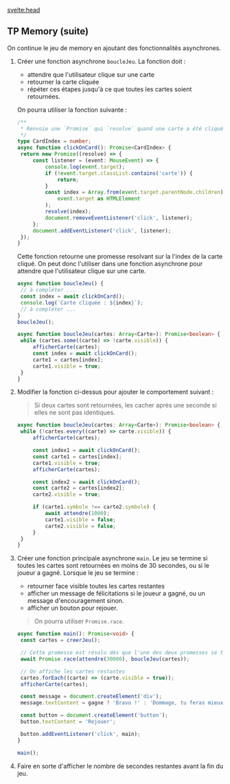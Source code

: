 <script>
  import Message from '$lib/Message.svelte';
  import Solution from '$lib/Solution.svelte';
  import Reveal from '$lib/Reveal.svelte';
  import Slides from './slides.svelte';
</script>

<svelte:head>

<title>Promise et fonctiona async - TW3 - Johan Girod</title>
</svelte:head>

<Reveal>
  <Slides/>
</Reveal>

## TP Memory (suite)

On continue le jeu de memory en ajoutant des fonctionnalités asynchrones.

1. Créer une fonction asynchrone `boucleJeu`. La fonction doit :

   - attendre que l'utilisateur clique sur une carte
   - retourner la carte cliquée
   - répéter ces étapes jusqu'à ce que toutes les cartes soient retournées.

   On pourra utiliser la fonction suivante :

   ```typescript
   /**
    * Renvoie une `Promise` qui `resolve` quand une carte a été cliquée. Le contenu de la Promise est l'index de cette carte dans le tableau.
    */
   type CardIndex = number;
   async function clickOnCard(): Promise<CardIndex> {
   	return new Promise((resolve) => {
   		const listener = (event: MouseEvent) => {
   			console.log(event.target);
   			if (!event.target.classList.contains('carte')) {
   				return;
   			}
   			const index = Array.from(event.target.parentNode.children).indexOf(
   				event.target as HTMLElement
   			);
   			resolve(index);
   			document.removeEventListener('click', listener);
   		};
   		document.addEventListener('click', listener);
   	});
   }
   ```

   Cette fonction retourne une promesse resolvant sur la l'index de la carte cliqué. On peut donc l'utiliser dans une fonction asynchrone pour attendre que l'utilisateur clique sur une carte.

   ```typescript
   async function boucleJeu() {
   	// à compléter ...
   	const index = await clickOnCard();
   	console.log(`Carte cliquée : ${index}`);
   	// à compléter ...
   }
   boucleJeu();
   ```

   <Solution >

   ```typescript
   async function boucleJeu(cartes: Array<Carte>): Promise<boolean> {
   	while (cartes.some((carte) => !carte.visible)) {
   		afficherCarte(cartes);
   		const index = await clickOnCard();
   		carte1 = cartes[index];
   		carte1.visible = true;
   	}
   }
   ```

   </Solution>

2. Modifier la fonction ci-dessus pour ajouter le comportement suivant :

   > Si deux cartes sont retournées, les cacher après une seconde si elles ne sont pas identiques.

   <Solution>

   ```typescript
   async function boucleJeu(cartes: Array<Carte>): Promise<boolean> {
   	while (!cartes.every((carte) => carte.visible)) {
   		afficherCarte(cartes);

   		const index1 = await clickOnCard();
   		const carte1 = cartes[index];
   		carte1.visible = true;
   		afficherCarte(cartes);

   		const index2 = await clickOnCard();
   		const carte2 = cartes[index2];
   		carte2.visible = true;

   		if (carte1.symbole !== carte2.symbole) {
   			await attendre(1000);
   			carte1.visible = false;
   			carte2.visible = false;
   		}
   	}
   }
   ```

   </Solution>

3. Créer une fonction principale asynchrone `main`. Le jeu se termine si toutes les cartes sont retournées en moins de 30 secondes, ou si le joueur a gagné. Lorsque le jeu se termine :

   - retourner face visible toutes les cartes restantes
   - afficher un message de félicitations si le joueur a gagné, ou un message d'encouragement sinon.
   - afficher un bouton pour rejouer.

   > On pourra utiliser `Promise.race`.

   <Solution>

   ```typescript
   async function main(): Promise<void> {
   	const cartes = creerJeu();

   	// Cette promesse est résolu dès que l'une des deux promesses se termine.
   	await Promise.race(attendre(30000), boucleJeu(cartes));

   	// On affiche les cartes restantes
   	cartes.forEach((carte) => (carte.visible = true));
   	afficherCarte(cartes);

   	const message = document.createElement('div');
   	message.textContent = gagne ? 'Bravo !' : 'Dommage, tu feras mieux la prochaine fois.';

   	const button = document.createElement('button');
   	button.textContent = 'Rejouer';

   	button.addEventListener('click', main);
   }

   main();
   ```

   </Solution>

4. Faire en sorte d'afficher le nombre de secondes restantes avant la fin du jeu.
